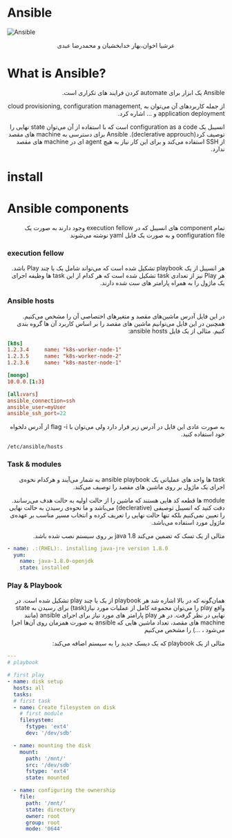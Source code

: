 # Ansible


<p align=center>

![Ansible](https://cdn.freebiesupply.com/logos/large/2x/ansible-logo-png-transparent.png)

</p>

<p align='center'>
 عرشیا اخوان،بهار خدابخشیان و محمدرضا عبدی

</p>

# What is Ansible?
<p dir="rtl" style="position:right;">
Ansible یک ابزار برای automate  کردن فرایند های تکراری است.
</p>
<p dir="rtl" style="position:right;">
از جمله کاربرد‌های آن می‌توان به cloud provisioning, configuration management, application deployment و ... اشاره کرد.
</p>
<p dir="rtl" style="position:right;">
انسیبل یک configuration as a code است که با استفاده از آن می‌توان state نهایی را توصیف کرد(declerative approuch).
Ansible برای دسترسی به machine های مقصد از SSH استفاده می‌کند و برای این کار نیاز به هیچ agent ای در machine های مقصد ندارد.
</p>

# install


# Ansible components
<p dir="rtl" style="position:right;">
تمام component های انسیبل که در execution fellow وجود دارند به صورت یک oonfiguration file و به صورت یک فایل yaml نوشته می‌شوند

### execution fellow

<p dir="rtl" style="position:right;">
هر انسیبل از یک playbook تشکیل شده است که می‌تواند شامل یک یا چند Play باشد. 
هر Play نیز از تعدادی task تشکیل شده است که هر کدام از این task ها وظیفه اجرای یک ماژول را به همراه پارامتر های ست شده دارند.

### Ansible hosts
<p dir="rtl" style="position:right;">
در این فایل آدرس ماشین‌های مقصد و متغیر‌های اختصاصی آن را مشخص می‌کنیم.
همچنین در این فایل می‌توانیم  ماشین های مقصد را بر اساس کاربرد آن ها گروه بندی کنیم.
مثالی از یک فایل ansible hosts:

```toml
[k8s]
1.2.3.4     name: "k8s-worker-node-1"
1.2.3.5     name: "k8s-worker-node-2"
1.2.3.6     name: "k8s-master-node-1"

[mongo]
10.0.0.[1:3]

[all:vars]
ansible_connection=ssh
ansible_user=myUser
ansible_ssh_port=22
```
<p dir="rtl" style="position:right;">
 به صورت عادی این فایل در آدرس زیر قرار دارد ولی می‌توان با flag -i از آدرس دلخواه خود استفاده کنید. 

```/etc/ansible/hosts```

### Task & modules
<p dir="rtl" style="position:right;">
task ها واحد های عملیاتی یک ansible playbook به شمار  می‌آیند و هرکدام نحوه‌ی اجرای یک ماژول بر روی ماشین های مقصد را توصیف می‌کند.
<p dir="rtl" style="position:right;">
module ها قطعه کد هایی هستند که ماشین را از حالت اولیه به حالت هدف می‌رسانند.
دقت کنید که انسیبل توصیفی (declerative) می‌باشد و ما نحوه‌ی رسیدن به حالت نهایی را تعیین نمی‌کنیم بلکه تنها حالت نهایی را تعریف کرده و انتخاب مسیر مناسب بر عهده‌ی ماژول مورد استفاده می‌باشد.

<p dir="rtl" style="position:right;">
مثالی از یک تسک که تضمین می‌کند java 1.8 بر روی سیستم نصب شده باشد.

```yaml
- name: .:(RHEL):. installing java-jre version 1.8.0
  yum:
    name: java-1.8.0-openjdk
    state: installed
```

### Play & Playbook
<p dir="rtl" style="position:right;">
همان‌گونه که در بالا اشاره شد هر playbook از یک یا چند play تشکیل شده است.
در واقع play را می‌توان مجموعه کامل از عملیات مورد نیاز(task) برای رسیدن به state نهایی در نظر گرفت.
در هر play پارامتر های مورد نیاز برای اجرای ansible (مانند machine های مقصد، تعداد ماشین هایی که ansible  به صورت همزمان روی آن‌ها اجرا می‌شود ، ...) را مشخص می‌کنیم

<p dir="rtl" style="position:right;">
مثالی از یک playbook که یک دیسک جدید را به سیستم اضافه می‌کند:

```yaml
---
# playbook

# first play
- name: disk setup
  hosts: all
  tasks:
  # first task
  - name: Create filesystem on disk
    # first module
    filesystem:
      fstype: 'ext4'
      dev: '/dev/sdb'

  - name: mounting the disk
    mount:
      path: '/mnt/'
      src: '/dev/sdb'
      fstype: 'ext4'
      state: mounted

  - name: configuring the ownership
    file:
      path: '/mnt/'
      state: directory
      owner: root
      group: root
      mode: '0644'

```